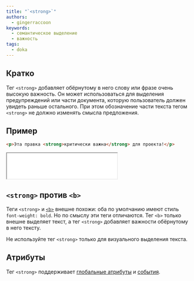 ```yaml
---
title: "`<strong>`"
authors:
  - gingerraccoon
keywords:
  - семантическое выделение
  - важность
tags:
  - doka
---
```


## Кратко

Тег `<strong>` добавляет обёрнутому в него слову или фразе очень высокую важность. Он может использоваться для выделения предупреждений или части документа, которую пользователь должен увидеть раньше остального. При этом обозначение части текста тегом `<strong>` не должно изменять смысла предложения.

## Пример

```html
<p>Эта правка <strong>критически важна</strong> для проекта!</p>
```

<iframe title="Как выглядит" src="demos/view/" height="70"></iframe>

## `<strong>` против `<b>`

Теги `<strong>` и [`<b>`](/html/b) внешне похожи: оба по умолчанию имеют стиль `font-weight: bold`. Но по смыслу эти теги отличаются. Тег `<b>` только внешне выделяет текст, а тег `<strong>` добавляет важности обёрнутому в него тексту.

Не используйте тег `<strong>` только для визуального выделения текста.

## Атрибуты

Тег `<strong>` поддерживает [глобальные атрибуты](/css/global-attrs/) и [события](/js/events/).
